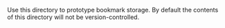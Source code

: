 Use this directory to prototype bookmark storage. By default the contents of this directory will not be version-controlled.